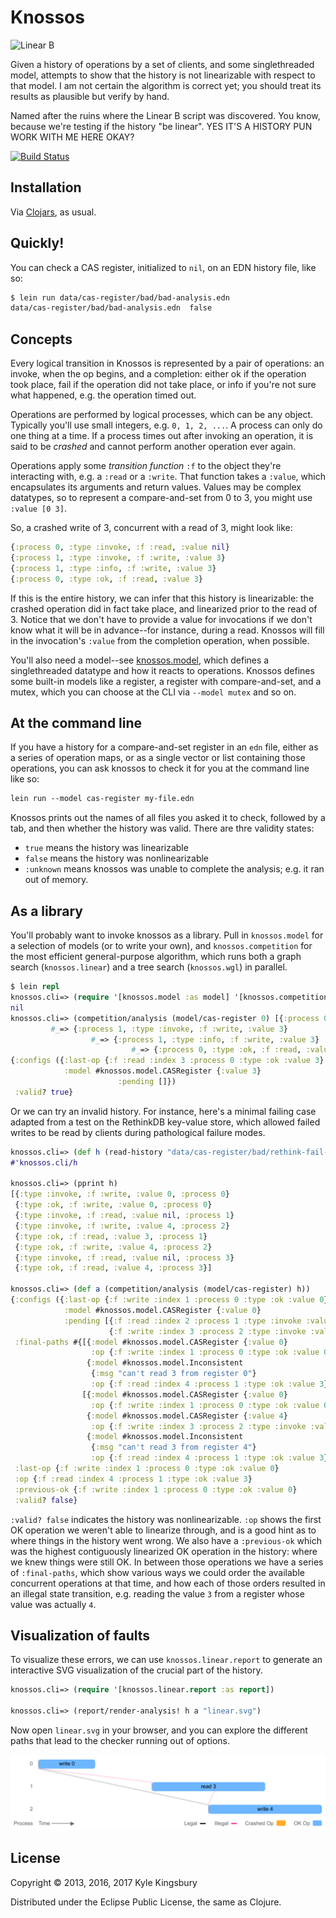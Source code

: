 # Knossos

<img src="https://raw.github.com/aphyr/knossos/master/doc/linear-b.jpg" alt="Linear B" />

Given a history of operations by a set of clients, and some singlethreaded
model, attempts to show that the history is not linearizable with respect to
that model. I am not certain the algorithm is correct yet; you should treat its
results as plausible but verify by hand.

Named after the ruins where the Linear B script was discovered. You know,
because we're testing if the history "be linear". YES IT'S A HISTORY PUN WORK
WITH ME HERE OKAY?

[![Build Status](https://travis-ci.com/jepsen-io/knossos.svg?branch=master)](https://travis-ci.com/jepsen-io/knossos)

## Installation

Via [Clojars](https://clojars.org/knossos), as usual.

## Quickly!

You can check a CAS register, initialized to `nil`, on an EDN history file,
like so:

```bash
$ lein run data/cas-register/bad/bad-analysis.edn
data/cas-register/bad/bad-analysis.edn  false
```

## Concepts

Every logical transition in Knossos is represented by a pair of operations: an
invoke, when the op begins, and a completion: either ok if the operation took
place, fail if the operation did not take place, or info if you're not sure
what happened, e.g. the operation timed out.

Operations are performed by logical processes, which can be any object.
Typically you'll use small integers, e.g. `0, 1, 2, ...`. A process can only do
one thing at a time. If a process times out after invoking an operation, it is
said to be *crashed* and cannot perform another operation ever again.

Operations apply some *transition function* `:f` to the object they're
interacting with, e.g. a `:read` or a `:write`. That function takes a `:value`,
which encapsulates its arguments and return values. Values may be complex
datatypes, so to represent a compare-and-set from 0 to 3, you might use `:value [0 3]`.

So, a crashed write of 3, concurrent with a read of 3, might look like:

```clj
{:process 0, :type :invoke, :f :read, :value nil}
{:process 1, :type :invoke, :f :write, :value 3}
{:process 1, :type :info, :f :write, :value 3}
{:process 0, :type :ok, :f :read, :value 3}
```

If this is the entire history, we can infer that this history is linearizable:
the crashed operation did in fact take place, and linearized prior to the read
of 3. Notice that we don't have to provide a value for invocations if we don't
know what it will be in advance--for instance, during a read. Knossos will fill
in the invocation's `:value` from the completion operation, when possible.

You'll also need a model--see [knossos.model](src/knossos/model.clj), which
defines a singlethreaded datatype and how it reacts to operations. Knossos
defines some built-in models like a register, a register with compare-and-set,
and a mutex, which you can choose at the CLI via `--model mutex` and so on.

## At the command line

If you have a history for a compare-and-set register in an `edn` file, either
as a series of operation maps, or as a single vector or list containing those
operations, you can ask knossos to check it for you at the command line like
so:

```clj
lein run --model cas-register my-file.edn
```

Knossos prints out the names of all files you asked it to check, followed by a tab, and then whether the history was valid. There are thre validity states:

- `true`      means the history was linearizable
- `false`     means the history was nonlinearizable
- `:unknown`  means knossos was unable to complete the analysis; e.g. it ran
              out of memory.

## As a library

You'll probably want to invoke knossos as a library. Pull in `knossos.model`
for a selection of models (or to write your own), and `knossos.competition` for
the most efficient general-purpose algorithm, which runs both a graph search
(`knossos.linear`) and a tree search (`knossos.wgl`) in parallel.

```clj
$ lein repl
knossos.cli=> (require '[knossos.model :as model] '[knossos.competition :as competition])
nil
knossos.cli=> (competition/analysis (model/cas-register 0) [{:process 0, :type :invoke, :f :read, :value nil}
         #_=> {:process 1, :type :invoke, :f :write, :value 3}
                  #_=> {:process 1, :type :info, :f :write, :value 3}
                           #_=> {:process 0, :type :ok, :f :read, :value 3}])
{:configs ({:last-op {:f :read :index 3 :process 0 :type :ok :value 3}
            :model #knossos.model.CASRegister {:value 3}
                        :pending []})
 :valid? true}
```

Or we can try an invalid history. For instance, here's a minimal failing case
adapted from a test on the RethinkDB key-value store, which allowed failed
writes to be read by clients during pathological failure modes.

```clj
knossos.cli=> (def h (read-history "data/cas-register/bad/rethink-fail-minimal.edn"))
#'knossos.cli/h

knossos.cli=> (pprint h)
[{:type :invoke, :f :write, :value 0, :process 0}
 {:type :ok, :f :write, :value 0, :process 0}
 {:type :invoke, :f :read, :value nil, :process 1}
 {:type :invoke, :f :write, :value 4, :process 2}
 {:type :ok, :f :read, :value 3, :process 1}
 {:type :ok, :f :write, :value 4, :process 2}
 {:type :invoke, :f :read, :value nil, :process 3}
 {:type :ok, :f :read, :value 4, :process 3}]

knossos.cli=> (def a (competition/analysis (model/cas-register) h))
{:configs ({:last-op {:f :write :index 1 :process 0 :type :ok :value 0}
            :model #knossos.model.CASRegister {:value 0}
            :pending [{:f :read :index 2 :process 1 :type :invoke :value 3}
                      {:f :write :index 3 :process 2 :type :invoke :value 4}]})
 :final-paths #{[{:model #knossos.model.CASRegister {:value 0}
                  :op {:f :write :index 1 :process 0 :type :ok :value 0}}
                 {:model #knossos.model.Inconsistent
                  {:msg "can't read 3 from register 0"}
                  :op {:f :read :index 4 :process 1 :type :ok :value 3}}]
                [{:model #knossos.model.CASRegister {:value 0}
                  :op {:f :write :index 1 :process 0 :type :ok :value 0}}
                 {:model #knossos.model.CASRegister {:value 4}
                  :op {:f :write :index 3 :process 2 :type :invoke :value 4}}
                 {:model #knossos.model.Inconsistent
                  {:msg "can't read 3 from register 4"}
                  :op {:f :read :index 4 :process 1 :type :ok :value 3}}]}
 :last-op {:f :write :index 1 :process 0 :type :ok :value 0}
 :op {:f :read :index 4 :process 1 :type :ok :value 3}
 :previous-ok {:f :write :index 1 :process 0 :type :ok :value 0}
 :valid? false}
```

`:valid? false` indicates the history was nonlinearizable. `:op` shows the
first OK operation we weren't able to linearize through, and is a good hint as
to where things in the history went wrong. We also have a `:previous-ok` which
was the highest contiguously linearized OK operation in the history: where we
knew things were still OK. In between those operations we have a series of
`:final-paths`, which show various ways we could order the available concurrent
operations at that time, and how each of those orders resulted in an illegal
state transition, e.g. reading the value `3` from a register whose value was
actually `4`.

## Visualization of faults

To visualize these errors, we can use `knossos.linear.report` to generate an
interactive SVG visualization of the crucial part of the history.

```clj
knossos.cli=> (require '[knossos.linear.report :as report])

knossos.cli=> (report/render-analysis! h a "linear.svg")
```

Now open `linear.svg` in your browser, and you can explore the different paths that lead to the checker running out of options.

![Rendering of nonlinearizable result](doc/report.png)

## License

Copyright © 2013, 2016, 2017 Kyle Kingsbury

Distributed under the Eclipse Public License, the same as Clojure.
